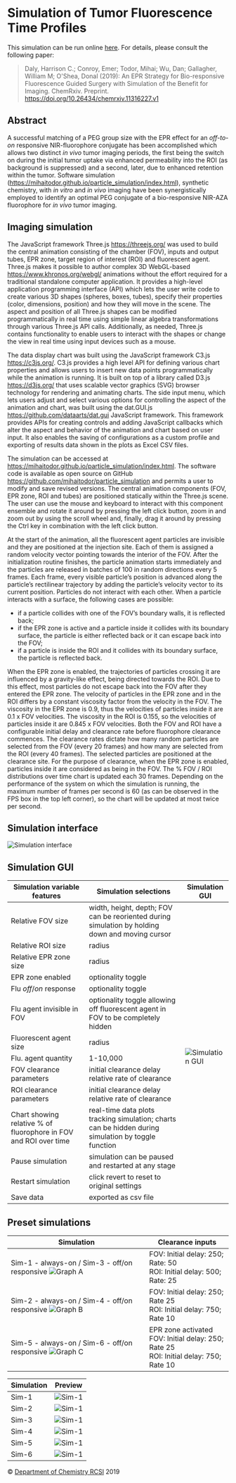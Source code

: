 # Simulation of Tumor Fluorescence Time Profiles

This simulation can be run online [here]( https://mihaitodor.github.io/particle_simulation/index.html). For details, please consult the following paper:

> Daly, Harrison C.; Conroy, Emer; Todor, Mihai; Wu, Dan; Gallagher, William M; O'Shea, Donal (2019): An EPR Strategy for Bio-responsive Fluorescence Guided Surgery with Simulation of the Benefit for Imaging. ChemRxiv. Preprint. https://doi.org/10.26434/chemrxiv.11316227.v1

## Abstract

A successful matching of a PEG group size with the EPR effect for an *off-to-on* responsive NIR-fluorophore conjugate has been accomplished which allows two distinct *in vivo* tumor imaging periods, the first being the switch on during the initial tumor uptake via enhanced permeability into the ROI (as background is suppressed) and a second, later, due to enhanced retention within the tumor. Software simulation (https://mihaitodor.github.io/particle_simulation/index.html), synthetic chemistry, with *in vitro* and *in vivo* imaging have been synergistically employed to identify an optimal PEG conjugate of a bio-responsive NIR-AZA fluorophore for *in vivo* tumor imaging.

## Imaging simulation

The JavaScript framework Three.js https://threejs.org/ was used to build the central animation consisting of the chamber (FOV), inputs and output tubes, EPR zone, target region of interest (ROI) and fluorescent agent. Three.js makes it possible to author complex 3D WebGL-based https://www.khronos.org/webgl/ animations without the effort required for a traditional standalone computer application.  It provides a high-level application programming interface (API) which lets the user write code to create various 3D shapes (spheres, boxes, tubes), specify their properties (color, dimensions, position) and how they will move in the scene. The aspect and position of all Three.js shapes can be modified programmatically in real time using simple linear algebra transformations through various Three.js API calls.  Additionally, as needed, Three.js contains functionality to enable users to interact with the shapes or change the view in real time using input devices such as a mouse.

The data display chart was built using the JavaScript framework C3.js https://c3js.org/. C3.js provides a high level API for defining various chart properties and allows users to insert new data points programmatically while the animation is running.  It is built on top of a library called D3.js https://d3js.org/ that uses scalable vector graphics (SVG) browser technology for rendering and animating charts.  The side input menu, which lets users adjust and select various options for controlling the aspect of the animation and chart, was built using the dat.GUI.js https://github.com/dataarts/dat.gui JavaScript framework. This framework provides APIs for creating controls and adding JavaScript callbacks which alter the aspect and behavior of the animation and chart based on user input. It also enables the saving of configurations as a custom profile and exporting of results data shown in the plots as Excel CSV files.

The simulation can be accessed at https://mihaitodor.github.io/particle_simulation/index.html. The software code is available as open source on GitHub https://github.com/mihaitodor/particle_simulation and permits a user to modify and save revised versions.  The central animation components (FOV, EPR zone, ROI and tubes) are positioned statically within the Three.js scene. The user can use the mouse and keyboard to interact with this component ensemble and rotate it around by pressing the left click button, zoom in and zoom out by using the scroll wheel and, finally, drag it around by pressing the Ctrl key in combination with the left click button.

At the start of the animation, all the fluorescent agent particles are invisible and they are positioned at the injection site. Each of them is assigned a random velocity vector pointing towards the interior of the FOV.  After the initialization routine finishes, the particle animation starts immediately and the particles are released in batches of 100 in random directions every 5 frames.  Each frame, every visible particle’s position is advanced along the particle’s rectilinear trajectory by adding the particle’s velocity vector to its current position. Particles do not interact with each other. When a particle interacts with a surface, the following cases are possible:
- if a particle collides with one of the FOV’s boundary walls, it is reflected back;
- if the EPR zone is active and a particle inside it collides with its boundary surface, the particle is either reflected back or it can escape back into the FOV;
- if a particle is inside the ROI and it collides with its boundary surface, the particle is reflected back.

When the EPR zone is enabled, the trajectories of particles crossing it are influenced by a gravity-like effect, being directed towards the ROI. Due to this effect, most particles do not escape back into the FOV after they entered the EPR zone.  The velocity of particles in the EPR zone and in the ROI differs by a constant viscosity factor from the velocity in the FOV. The viscosity in the EPR zone is 0.9, thus the velocities of particles inside it are 0.1 x FOV velocities. The viscosity in the ROI is 0.155, so the velocities of particles inside it are 0.845 x FOV velocities.  Both the FOV and ROI have a configurable initial delay and clearance rate before fluorophore clearance commences. The clearance rates dictate how many random particles are selected from the FOV (every 20 frames) and how many are selected from the ROI (every 40 frames). The selected particles are positioned at the clearance site. For the purpose of clearance, when the EPR zone is enabled, particles inside it are considered as being in the FOV.  The % FOV / ROI distributions over time chart is updated each 30 frames. Depending on the performance of the system on which the simulation is running, the maximum number of frames per second is 60 (as can be observed in the FPS box in the top left corner), so the chart will be updated at most twice per second.

## Simulation interface

![Simulation interface](resources/particle_simulation.png)

## Simulation GUI

<table>
    <thead>
        <tr>
            <th>Simulation variable features</th>
            <th>Simulation selections</th>
            <th>Simulation GUI</th>
        </tr>
    </thead>
    <tbody>
        <tr>
            <td>Relative FOV size</td>
            <td>width, height, depth; FOV can be reoriented during simulation by holding down and moving cursor</td>
            <td rowspan="14"><br><img alt="Simulation GUI" src="resources/particle_simulation_gui.png"></td>
        </tr>
        <tr>
            <td>Relative ROI size</td>
            <td>radius</td>
        </tr>
        <tr>
            <td>Relative EPR zone size</td>
            <td>radius</td>
        </tr>
        <tr>
            <td>EPR zone enabled</td>
            <td>optionality toggle</td>
        </tr>
        <tr>
            <td>Flu <i>off</i>/<i>on</i> response</td>
            <td>optionality toggle</td>
        </tr>
        <tr>
            <td>Flu agent invisible in FOV</td>
            <td>optionality toggle allowing off fluorescent agent in FOV to be completely hidden</td>
        </tr>
        <tr>
            <td>Fluorescent agent size</td>
            <td>radius</td>
        </tr>
        <tr>
            <td>Flu. agent quantity</td>
            <td>1-10,000</td>
        </tr>
        <tr>
            <td>FOV clearance parameters </td>
            <td>initial clearance delay<br/>relative rate of clearance</td>
        </tr>
        <tr>
            <td>ROI clearance parameters</td>
            <td>initial clearance delay<br/>relative rate of clearance</td>
        </tr>
        <tr>
            <td>Chart showing relative % of fluorophore in FOV and ROI over time</td>
            <td>real-time data plots tracking simulation; charts can be hidden during simulation by toggle function</td>
        </tr>
        <tr>
            <td>Pause simulation</td>
            <td>simulation can be paused and restarted at any stage</td>
        </tr>
        <tr>
            <td>Restart simulation</td>
            <td>click revert to reset to original settings</td>
        </tr>
        <tr>
            <td>Save data</td>
            <td>exported as csv file</td>
        </tr>
    </tbody>
</table>

## Preset simulations

Simulation                                                                      | Clearance inputs
------------------------------------------------------------------------------- | -------
Sim-1 - always-on / Sim-3 - off/on responsive ![Graph A](resources/Graph-A.png) | FOV: Initial delay: 250; Rate: 50 <br/> ROI: Initial delay: 500; Rate: 25
Sim-2 - always-on / Sim-4 - off/on responsive ![Graph B](resources/Graph-B.png) | FOV: Initial delay: 250; Rate 25 <br/> ROI: Initial delay: 750; Rate 10
Sim-5 - always-on / Sim-6 - off/on responsive ![Graph C](resources/Graph-C.png) | EPR zone activated <br/> FOV: Initial delay: 250; Rate 25 <br/> ROI: Initial delay: 750; Rate 10

Simulation | Preview
---------- | -----------------------------
Sim-1      | ![Sim-1](resources/Sim-1.gif)
Sim-2      | ![Sim-1](resources/Sim-2.gif)
Sim-3      | ![Sim-1](resources/Sim-3.gif)
Sim-4      | ![Sim-1](resources/Sim-4.gif)
Sim-5      | ![Sim-1](resources/Sim-5.gif)
Sim-6      | ![Sim-1](resources/Sim-6.gif)

© [Department of Chemistry RCSI](https://www.rcsi.com/dublin/about/faculty-of-medicine-and-health-sciences/academic-departments/chemistry) 2019